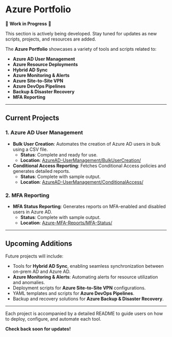 # Azure Portfolio

🚧 **Work in Progress** 🚧  

This section is actively being developed. Stay tuned for updates as new scripts, projects, and resources are added.  

The **Azure Portfolio** showcases a variety of tools and scripts related to:  
- **Azure AD User Management**  
- **Azure Resource Deployments**  
- **Hybrid AD Sync**  
- **Azure Monitoring & Alerts**  
- **Azure Site-to-Site VPN**  
- **Azure DevOps Pipelines**  
- **Backup & Disaster Recovery**  
- **MFA Reporting**  

---

## Current Projects

### **1. Azure AD User Management**
- **Bulk User Creation**: Automates the creation of Azure AD users in bulk using a CSV file.
  - **Status**: Complete and ready for use.
  - **Location**: [AzureAD-UserManagement/BulkUserCreation/](./AzureAD-UserManagement/BulkUserCreation/)
- **Conditional Access Reporting**: Fetches Conditional Access policies and generates detailed reports.
  - **Status**: Complete with sample output.
  - **Location**: [AzureAD-UserManagement/ConditionalAccess/](./AzureAD-UserManagement/ConditionalAccess/)

### **2. MFA Reporting**
- **MFA Status Reporting**: Generates reports on MFA-enabled and disabled users in Azure AD.
  - **Status**: Complete with sample output.
  - **Location**: [Azure-MFA-Reports/MFA-Status/](./Azure-MFA-Reports/MFA-Status/)

---

## Upcoming Additions
Future projects will include:
- Tools for **Hybrid AD Sync**, enabling seamless synchronization between on-prem AD and Azure AD.
- **Azure Monitoring & Alerts**: Automating alerts for resource utilization and anomalies.
- Deployment scripts for **Azure Site-to-Site VPN** configurations.
- YAML templates and scripts for **Azure DevOps Pipelines**.
- Backup and recovery solutions for **Azure Backup & Disaster Recovery**.

---

Each project is accompanied by a detailed README to guide users on how to deploy, configure, and automate each tool.

**Check back soon for updates!**
